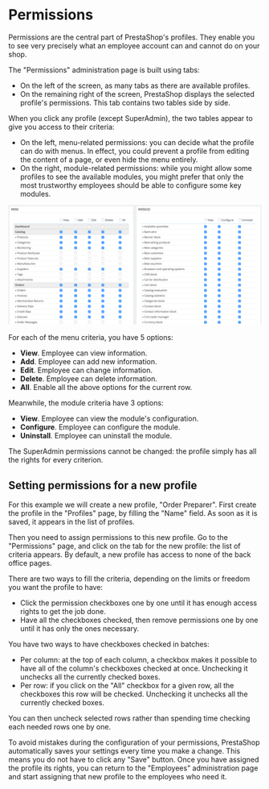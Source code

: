 # Permissions

Permissions are the central part of PrestaShop's profiles. They enable you to see very precisely what an employee account can and cannot do on your shop.

The "Permissions" administration page is built using tabs:

* On the left of the screen, as many tabs as there are available profiles.
* On the remaining right of the screen, PrestaShop displays the selected profile's permissions. This tab contains two tables side by side.

When you click any profile \(except SuperAdmin\), the two tables appear to give you access to their criteria:

* On the left, menu-related permissions: you can decide what the profile can do with menus. In effect, you could prevent a profile from editing the content of a page, or even hide the menu entirely.
* On the right, module-related permissions: while you might allow some profiles to see the available modules, you might prefer that only the most trustworthy employees should be able to configure some key modules. 

![](../../../../.gitbook/assets/43417612%20%282%29%20%284%29.png)

For each of the menu criteria, you have 5 options:

* **View**. Employee can view information.
* **Add**. Employee can add new information.
* **Edit**. Employee can change information.
* **Delete**. Employee can delete information.
* **All**. Enable all the above options for the current row.

Meanwhile, the module criteria have 3 options:

* **View**. Employee can view the module's configuration.
* **Configure**. Employee can configure the module.
* **Uninstall**. Employee can uninstall the module.

The SuperAdmin permissions cannot be changed: the profile simply has all the rights for every criterion.

## Setting permissions for a new profile <a id="Permissions-Settingpermissionsforanewprofile"></a>

For this example we will create a new profile, "Order Preparer". First create the profile in the "Profiles" page, by filling the "Name" field. As soon as it is saved, it appears in the list of profiles.

Then you need to assign permissions to this new profile. Go to the "Permissions" page, and click on the tab for the new profile: the list of criteria appears. By default, a new profile has access to none of the back office pages.

There are two ways to fill the criteria, depending on the limits or freedom you want the profile to have:

* Click the permission checkboxes one by one until it has enough access rights to get the job done.
* Have all the checkboxes checked, then remove permissions one by one until it has only the ones necessary.

You have two ways to have checkboxes checked in batches:

* Per column: at the top of each column, a checkbox makes it possible to have all of the column's checkboxes checked at once. Unchecking it unchecks all the currently checked boxes.
* Per row: if you click on the "All" checkbox for a given row, all the checkboxes this row will be checked. Unchecking it unchecks all the currently checked boxes.

You can then uncheck selected rows rather than spending time checking each needed rows one by one.

To avoid mistakes during the configuration of your permissions, PrestaShop automatically saves your settings every time you make a change. This means you do not have to click any "Save" button. Once you have assigned the profile its rights, you can return to the "Employees" administration page and start assigning that new profile to the employees who need it.

